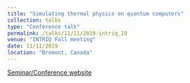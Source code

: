 ```yaml
---
title: "Simulating thermal physics on quantum computers"
collection: talks
type: "Conference talk"
permalink: /talks/11/11/2019-intriq_19
venue: "INTRIQ Fall meeting"
date: 11/11/2019
location: "Bromont, Canada"
---
```


[Seminar/Conference website](https://www.intriq.org/events/rencontre-automnale-2019-de-lintriq)
